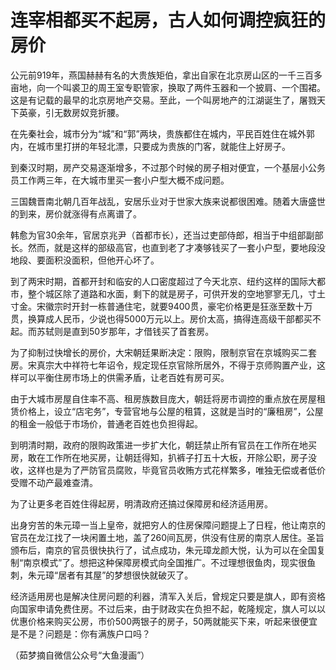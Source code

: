 # 连宰相都买不起房，古人如何调控疯狂的房价

公元前919年，燕国赫赫有名的大贵族矩伯，拿出自家在北京房山区的一千三百多亩地，向一个叫裘卫的周王室专职管家，换取了两件玉器和一个披肩、一个围裙。这是有记载的最早的北京房地产交易。至此，一个叫房地产的江湖诞生了，屠戮天下英豪，引无数房奴竞折腰。 

在先秦社会，城市分为“城”和“郭”两块，贵族都住在城内，平民百姓住在城外郭内，在城市里打拼的年轻北漂，只要成为贵族的门客，就能住上好房子。 

到秦汉时期，房产交易逐渐增多，不过那个时候的房子相对便宜，一个基层小公务员工作两三年，在大城市里买一套小户型大概不成问题。 

三国魏晋南北朝几百年战乱，安居乐业对于世家大族来说都很困难。随着大唐盛世的到来，房价就涨得有点离谱了。 

韩愈为官30余年，官居京兆尹（首都市长），还当过吏部侍郎，相当于中组部副部长。然而，就是这样的部级高官，也直到老了才凑够钱买了一套小户型，要地段没地段、要面积没面积，但他开心坏了。 

到了两宋时期，首都开封和临安的人口密度超过了今天北京、纽约这样的国际大都市，整个城区除了道路和水面，剩下的就是房子，可供开发的空地寥寥无几，寸土寸金。宋徽宗时开封一栋普通住宅，就要9400贯，豪宅价格更是狂涨至数十万贯，换算成人民币，少说也得5000万元以上。房价太高，搞得连高级干部都买不起。而苏轼则是直到50岁那年，才借钱买了首套房。 

为了抑制过快增长的房价，大宋朝廷果断决定：限购，限制京官在京城购买二套房。宋真宗大中祥符七年诏令，规定现任京官除所居外，不得于京师购置产业，这样可以平衡住房市场上的供需矛盾，让老百姓有房可买。 

由于大城市房屋自住率不高、租房族数目庞大，朝廷将房市调控的重点放在房屋租赁价格上，设立“店宅务”，专营官地与公屋的租賃，这就是当时的“廉租房”，公屋的租金一般低于市场价，普通老百姓也负担得起。 

到明清时期，政府的限购政策进一步扩大化，朝廷禁止所有官员在工作所在地买房，敢在工作所在地买房，让朝廷得知，扒裤子打五十大板，开除公职，房子没收，这样也是为了严防官员腐败，毕竟官员收贿方式花样繁多，唯独无偿或者低价受赠不动产最难查清。 

为了让更多老百姓住得起房，明清政府还搞过保障房和经济适用房。 

出身穷苦的朱元璋一当上皇帝，就把穷人的住房保障问题提上了日程，他让南京的官员在龙江找了一块闲置土地，盖了260间瓦房，供没有住房的南京人居住。圣旨颁布后，南京的官员很快执行了，试点成功，朱元璋龙颜大悦，认为可以在全国复制“南京模式”了。想把这种保障房模式向全国推广。不过理想很鱼肉，现实很鱼刺，朱元璋“居者有其屋”的梦想很快就破灭了。 

经济适用房也是解决住房问题的利器，清军入关后，曾规定只要是旗人，即有资格向国家申请免费住房。不过后来，由于财政实在负担不起，乾隆规定，旗人可以以优惠价格来购买公房，市价500两银子的房子，50两就能买下来，听起来很便宜是不是？问题是：你有满族户口吗？ 

（茹梦摘自微信公众号“大鱼漫画”）